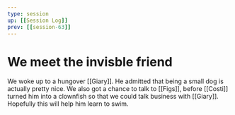 ```yaml
---
type: session
up: [[Session Log]]
prev: [[session-63]]
---
```


# We meet the invisble friend

We woke up to a hungover [[Giary]]. He admitted that being a small dog is actually pretty nice. We also got a chance to talk to [[Figs]], before [[Costi]] turned him into a clownfish so that we could talk business with [[Giary]]. Hopefully this will help him learn to swim.

